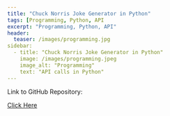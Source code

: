 ```yaml
---
title: "Chuck Norris Joke Generator in Python"
tags: [Programming, Python, API
excerpt: "Programming, Python, API"
header:
  teaser: /images/programming.jpg
sidebar:
  - title: "Chuck Norris Joke Generator in Python"
    image: /images/programming.jpeg
    image_alt: "Programming"
    text: "API calls in Python"
---
```

Link to GitHub Repository:

[Click Here](https://github.com/davidsuffolk/Chuck-Norris-Joke-API-in-Python)
